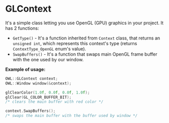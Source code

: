 # GLContext
It's a simple class letting you use OpenGL (GPU) graphics in your project.
It has 2 functions:
- `GetType()` - It's a function inherited from `Context` class, that returns an `unsigned int`, which represents this context's type (returns `ContextType_OpenGL` enum's value).
- `SwapBuffers()` - It's a function that swaps main OpenGL frame buffer with the one used by our window.

__Example of usage:__
```cpp
OWL::GLContext context;
OWL::Window window(&context);

glClearColor(1.0f, 0.0f, 0.0f, 1.0f); 
glClear(GL_COLOR_BUFFER_BIT);
/* clears the main buffer with red color */

context.SwapBuffers(); 
/* swaps the main buffer with the buffer used by window */
```